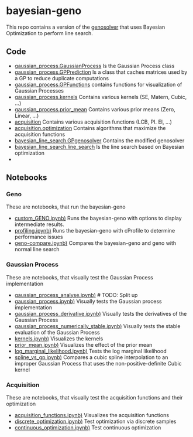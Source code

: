# bayesian-geno

This repo contains a version of the [genosolver](https://github.com/slaue/genosolver) that uses Bayesian Optimization to perform line search.

## Code

- [gaussian_process.GaussianProcess](./gaussian_process/gaussian_process.py) Is the Gaussian Process class
- [gaussian_process.GPPrediction](./gaussian_process/predictions.py) Is a class that caches matrices used by a GP to reduce duplicate computations
- [gaussian_process.GPFunctions](./gaussian_process/GPfunctions.py) contains functions for visualization of Gaussian Processes
- [gaussian_process.kernels](./gaussian_process/kernels.py) Contains various kernels (SE, Matern, Cubic, ...)
- [gaussian_process.prior_mean](./gaussian_process/prior_mean.py) Contains various prior means (Zero, Linear, ...)
- [acquisition](./acquisition/acquisition.py) Contains various acquisition functions (LCB, PI. EI, ...)
- [acquisition.optimization](./acquisition/optimization.py) Contains algorithms that maximize the acquisition functions
- [bayesian_line_search.GPgenosolver](./bayesian_line_search/GPgenosolver.py) Contains the modified genosolver
- [bayesian_line_search.line_search](./bayesian_line_search/line_search.py) Is the line search based on Bayesian optimization
-

## Notebooks

### Geno

These are notebooks, that run the bayesian-geno

- [custom_GENO.ipynb)](./custom_GENO.ipynb) Runs the bayesian-geno with options to display intermediate results.
- [profiling.ipynb)](./profiling.ipynb) Runs the bayesian-geno with cProfile to determine performance issues
- [geno-compare.ipynb)](./geno-compare.ipynb) Compares the bayesian-geno and geno with normal line search

### Gaussian Process

These are notebooks, that visually test the Gaussian Process implementation

- [gaussian_process_analyse.ipynb)](./gaussian_process_analyse.ipynb) # TODO: Split up
- [gaussian_process.ipynb)](./gaussian_process.ipynb) Visually tests the Gaussian process implementation
- [gaussian_process_derivative.ipynb)](./gaussian_process_derivative.ipynb) Visually tests the derivatives of the Gaussian Process
- [gaussian_process_numerically_stable.ipynb)](./gaussian_process_numerically_stable.ipynb) Visually tests the stable evaluation of the Gaussian Process
- [kernels.ipynb)](./kernels.ipynb) Visualizes the kernels
- [prior_mean.ipynb)](./prior_mean.ipynb) Visualizes the effect of the prior mean
- [log_marginal_likelihood.ipynb)](./log_marginal_likelihood.ipynb) Tests the log marginal likelihood
- [spline_vs_gp.ipynb)](./spline_vs_gp.ipynb) Compares a cubic spline interpolation to an improper Gaussian Process that uses the non-positive-definite Cubic kernel

### Acquisition

These are notebooks, that visually test the acquisition functions and their optimization

- [acquisition_functions.ipynb)](./acquisition_functions.ipynb) Visualizes the acquisition functions
- [discrete_optimization.ipynb)](./discrete_optimization.ipynb) Test optimization via discrete samples
- [continuous_optimization.ipynb)](./continuous_optimization.ipynb) Test continuous optimization
